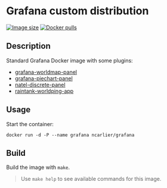 # Grafana custom distribution

[![Image size](https://img.shields.io/imagelayers/image-size/ncarlier/grafana/latest.svg)](https://hub.docker.com/r/ncarlier/grafana/)
[![Docker pulls](https://img.shields.io/docker/pulls/ncarlier/grafana.svg)](https://hub.docker.com/r/ncarlier/grafana/)

## Description

Standard Grafana Docker image with some plugins:

- [grafana-worldmap-panel](https://grafana.com/plugins/grafana-worldmap-panel)
- [grafana-piechart-panel](https://grafana.com/plugins/grafana-piechart-panel)
- [natel-discrete-panel](https://grafana.com/plugins/natel-discrete-panel)
- [raintank-worldping-app](https://grafana.com/plugins/raintank-worldping-app)

## Usage

Start the container:

```
docker run -d -P --name grafana ncarlier/grafana
```

## Build

Build the image with `make`.

> Use `make help` to see available commands for this image.
